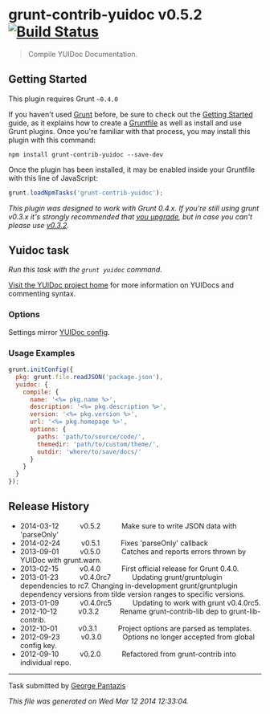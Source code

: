 # grunt-contrib-yuidoc v0.5.2 [![Build Status](https://travis-ci.org/gruntjs/grunt-contrib-yuidoc.png?branch=master)](https://travis-ci.org/gruntjs/grunt-contrib-yuidoc)

> Compile YUIDoc Documentation.



## Getting Started
This plugin requires Grunt `~0.4.0`

If you haven't used [Grunt](http://gruntjs.com/) before, be sure to check out the [Getting Started](http://gruntjs.com/getting-started) guide, as it explains how to create a [Gruntfile](http://gruntjs.com/sample-gruntfile) as well as install and use Grunt plugins. Once you're familiar with that process, you may install this plugin with this command:

```shell
npm install grunt-contrib-yuidoc --save-dev
```

Once the plugin has been installed, it may be enabled inside your Gruntfile with this line of JavaScript:

```js
grunt.loadNpmTasks('grunt-contrib-yuidoc');
```

*This plugin was designed to work with Grunt 0.4.x. If you're still using grunt v0.3.x it's strongly recommended that [you upgrade](http://gruntjs.com/upgrading-from-0.3-to-0.4), but in case you can't please use [v0.3.2](https://github.com/gruntjs/grunt-contrib-yuidoc/tree/grunt-0.3-stable).*



## Yuidoc task
_Run this task with the `grunt yuidoc` command._

[Visit the YUIDoc project home](http://yui.github.io/yuidoc/) for more information on YUIDocs and commenting syntax.
### Options

Settings mirror [YUIDoc config](http://yui.github.io/yuidoc/args/index.html).
### Usage Examples

```js
grunt.initConfig({
  pkg: grunt.file.readJSON('package.json'),
  yuidoc: {
    compile: {
      name: '<%= pkg.name %>',
      description: '<%= pkg.description %>',
      version: '<%= pkg.version %>',
      url: '<%= pkg.homepage %>',
      options: {
        paths: 'path/to/source/code/',
        themedir: 'path/to/custom/theme/',
        outdir: 'where/to/save/docs/'
      }
    }
  }
});
```


## Release History

 * 2014-03-12   v0.5.2   Make sure to write JSON data with 'parseOnly'
 * 2014-02-24   v0.5.1   Fixes 'parseOnly' callback
 * 2013-09-01   v0.5.0   Catches and reports errors thrown by YUIDoc with grunt.warn.
 * 2013-02-15   v0.4.0   First official release for Grunt 0.4.0.
 * 2013-01-23   v0.4.0rc7   Updating grunt/gruntplugin dependencies to rc7. Changing in-development grunt/gruntplugin dependency versions from tilde version ranges to specific versions.
 * 2013-01-09   v0.4.0rc5   Updating to work with grunt v0.4.0rc5.
 * 2012-10-12   v0.3.2   Rename grunt-contrib-lib dep to grunt-lib-contrib.
 * 2012-10-01   v0.3.1   Project options are parsed as templates.
 * 2012-09-23   v0.3.0   Options no longer accepted from global config key.
 * 2012-09-10   v0.2.0   Refactored from grunt-contrib into individual repo.

---

Task submitted by [George Pantazis](http://georgepantazis.com/)

*This file was generated on Wed Mar 12 2014 12:33:04.*
